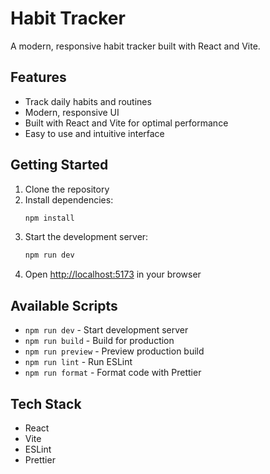 # Habit Tracker

A modern, responsive habit tracker built with React and Vite.

## Features

- Track daily habits and routines
- Modern, responsive UI
- Built with React and Vite for optimal performance
- Easy to use and intuitive interface

## Getting Started

1. Clone the repository
2. Install dependencies:
   ```bash
   npm install
   ```
3. Start the development server:
   ```bash
   npm run dev
   ```
4. Open [http://localhost:5173](http://localhost:5173) in your browser

## Available Scripts

- `npm run dev` - Start development server
- `npm run build` - Build for production
- `npm run preview` - Preview production build
- `npm run lint` - Run ESLint
- `npm run format` - Format code with Prettier

## Tech Stack

- React
- Vite
- ESLint
- Prettier 